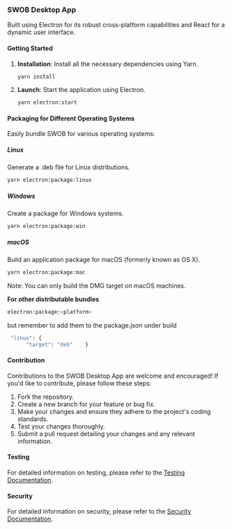 ### SWOB Desktop App

 Built using Electron for its robust cross-platform capabilities and React for a dynamic user interface.

#### Getting Started

1. **Installation**: Install all the necessary dependencies using Yarn.

    ```bash
    yarn install
    ```

2. **Launch**: Start the application using Electron.

    ```bash
    yarn electron:start
    ```

#### Packaging for Different Operating Systems

Easily bundle SWOB for various operating systems:

##### Linux

Generate a .deb file for Linux distributions.

```bash
yarn electron:package:linux
```

##### Windows

Create a package for Windows systems.

```bash
yarn electron:package:win
```

##### macOS

Build an application package for macOS (formerly known as OS X).

```bash
yarn electron:package:mac
```
Note: You can only build the DMG target on macOS machines.

**For other distributable bundles**

```bash
electron:package:<platform>
```

but remember to add them to the package.json under build

```bash
 "linux": {
      "target": "deb"    }
```

#### Contribution

Contributions to the SWOB Desktop App are welcome and encouraged! If you'd like to contribute, please follow these steps:

1. Fork the repository.
2. Create a new branch for your feature or bug fix.
3. Make your changes and ensure they adhere to the project's coding standards.
4. Test your changes thoroughly.
5. Submit a pull request detailing your changes and any relevant information.

#### Testing

For detailed information on testing, please refer to the [Testing Documentation](docs/test.md).

#### Security

For detailed information on security, please refer to the [Security Documentation](docs/security.md).
